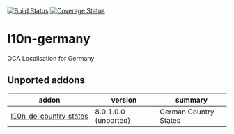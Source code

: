 [![Build Status](https://travis-ci.org/OCA/l10n-germany.svg?branch=9.0)](https://travis-ci.org/OCA/l10n-germany)
[![Coverage Status](https://coveralls.io/repos/OCA/l10n-germany/badge.png?branch=9.0)](https://coveralls.io/r/OCA/l10n-germany?branch=9.0)

# l10n-germany

OCA Localisation for Germany

[//]: # (addons)

Unported addons
---------------
addon | version | summary
--- | --- | ---
[l10n_de_country_states](l10n_de_country_states/) | 8.0.1.0.0 (unported) | German Country States

[//]: # (end addons)
